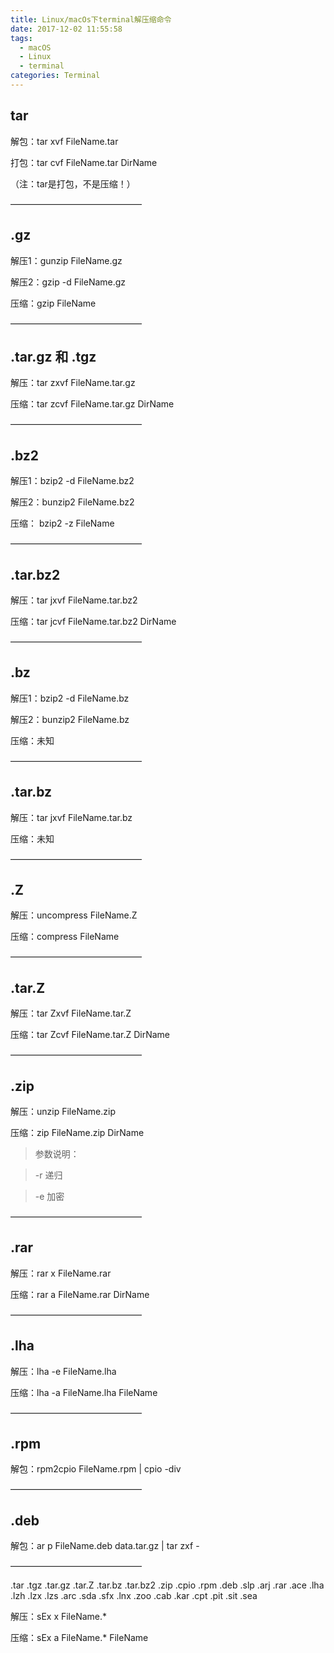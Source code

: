 ```yaml
---
title: Linux/macOs下terminal解压缩命令
date: 2017-12-02 11:55:58
tags:
  - macOS
  - Linux
  - terminal
categories: Terminal
---
```

## tar 
解包：tar xvf FileName.tar

打包：tar cvf FileName.tar DirName

（注：tar是打包，不是压缩！）

———————————————
<!-- more -->

## .gz

解压1：gunzip FileName.gz

解压2：gzip -d FileName.gz

压缩：gzip FileName

———————————————

## .tar.gz 和 .tgz

解压：tar zxvf FileName.tar.gz

压缩：tar zcvf FileName.tar.gz DirName

———————————————

## .bz2

解压1：bzip2 -d FileName.bz2

解压2：bunzip2 FileName.bz2

压缩： bzip2 -z FileName

———————————————

## .tar.bz2

解压：tar jxvf FileName.tar.bz2

压缩：tar jcvf FileName.tar.bz2 DirName

———————————————

## .bz

解压1：bzip2 -d FileName.bz

解压2：bunzip2 FileName.bz

压缩：未知

———————————————

## .tar.bz

解压：tar jxvf FileName.tar.bz

压缩：未知

———————————————

## .Z

解压：uncompress FileName.Z

压缩：compress FileName

———————————————

## .tar.Z

解压：tar Zxvf FileName.tar.Z

压缩：tar Zcvf FileName.tar.Z DirName

———————————————

## .zip

解压：unzip FileName.zip

压缩：zip FileName.zip DirName

>参数说明：

>-r 递归

>-e 加密

———————————————

## .rar

解压：rar x FileName.rar

压缩：rar a FileName.rar DirName

———————————————

## .lha
解压：lha -e FileName.lha

压缩：lha -a FileName.lha FileName

———————————————

## .rpm
解包：rpm2cpio FileName.rpm | cpio -div

———————————————

## .deb

解包：ar p FileName.deb data.tar.gz | tar zxf -

———————————————

.tar .tgz .tar.gz .tar.Z .tar.bz .tar.bz2 .zip .cpio .rpm .deb .slp .arj .rar .ace .lha .lzh .lzx .lzs .arc .sda .sfx .lnx .zoo .cab .kar .cpt .pit .sit .sea

解压：sEx x FileName.*

压缩：sEx a FileName.* FileName

